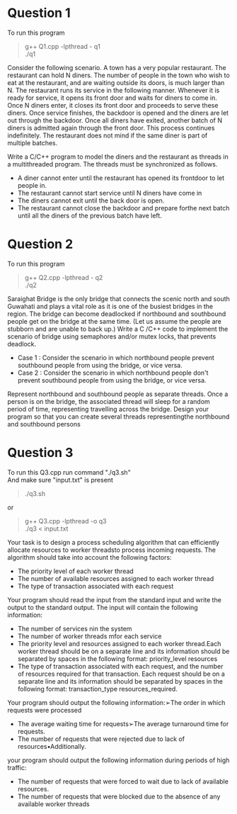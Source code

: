 # Question 1
To run this program
> g++ Q1.cpp -lpthread - q1\
> ./q1

Consider the following scenario. A town has a very popular restaurant. The restaurant can hold N diners. The number of people in the town who wish to eat at the restaurant, and are waiting outside its doors, is much larger than N. The restaurant runs its service in the following manner. Whenever it is ready for service, it opens its front door and waits for diners to come in. Once N diners enter, it closes its front door and proceeds to serve these diners. Once service finishes, the backdoor is opened and the diners are let out through the backdoor. Once all diners have exited, another batch of  N  diners  is  admitted  again  through  the  front  door.  This  process  continues  indefinitely.  The restaurant does not mind if the same diner is part of multiple batches.

Write  a  C/C++  program  to  model  the  diners  and  the  restaurant  as  threads  in  a  multithreaded program. The threads must be synchronized as follows.
* A diner cannot enter until the restaurant has opened its frontdoor to let people in.
* The restaurant cannot start service until N diners have come in
* The diners cannot exit until the back door is open.
* The restaurant cannot close the backdoor and prepare forthe next batch until all the diners of the previous batch have left.

# Question 2
To run this program
> g++ Q2.cpp -lpthread - q2\
> ./q2

Saraighat Bridge is the only bridge that connects the scenic north and south Guwahati and plays a vital role as it is one of the busiest bridges in the region. The bridge can become deadlocked if northbound and southbound people get on the bridge at the same time. (Let us assume the people are stubborn and are unable to back up.) Write a C /C++ code to implement the scenario of bridge using semaphores and/or mutex locks, that prevents deadlock.
* Case 1 : Consider the scenario in which northbound people prevent southbound people from using the bridge, or vice versa.
* Case  2  :  Consider  the  scenario  in  which  northbound  people  don't  prevent southbound people from using the bridge, or vice versa.

Represent northbound and southbound people as separate threads. Once a person is on the bridge, the  associated  thread  will  sleep for  a  random  period  of  time,  representing travelling  across  the bridge. Design your program so that you can create several threads representingthe northbound and southbound persons

# Question 3
To run this Q3.cpp run command "./q3.sh"\
And make sure "input.txt" is present
> ./q3.sh

or
> g++ Q3.cpp -lpthread -o q3\
> ./q3 < input.txt

Your  task  is  to  design a  process scheduling algorithm  that  can efficiently  allocate  resources  to worker  threadsto  process  incoming  requests.  The  algorithm  should  take  into  account  the following factors:
* The priority level of each worker thread
* The number of available resources assigned to each worker thread
* The type of transaction associated with each request

Your program should read the input from the standard input and write the output to the standard output. The input will contain the following information:
* The number of services nin the system
* The number of worker threads mfor each service
* The  priority  level  and  resources  assigned  to  each  worker  thread.Each  worker  thread should  be  on  a  separate  line  and  its  information  should  be  separated  by  spaces  in  the following format: priority_level resources
* The type of transaction associated with each request, and the number of resources required for that transaction. Each request should be on a separate line and its information should be separated by spaces in the following format: transaction_type resources_required.

Your program should output the following information:➢The order in which requests were processed
* The average waiting time for requests➢The average turnaround time for requests.
* The number of requests that were rejected due to lack of resources•Additionally.

your program should output the following information during periods of high traffic:
* The number of requests that were forced to wait due to lack of available resources.
* The  number  of  requests  that  were  blocked  due  to  the  absence  of  any  available  worker threads